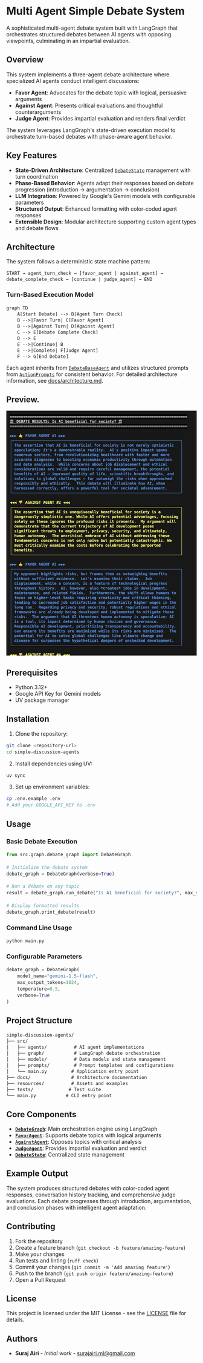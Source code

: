 # Multi Agent Simple Debate System

A sophisticated multi-agent debate system built with LangGraph that orchestrates structured debates between AI agents with opposing viewpoints, culminating in an impartial evaluation.

## Overview

This system implements a three-agent debate architecture where specialized AI agents conduct intelligent discussions:

- **Favor Agent**: Advocates for the debate topic with logical, persuasive arguments
- **Against Agent**: Presents critical evaluations and thoughtful counterarguments  
- **Judge Agent**: Provides impartial evaluation and renders final verdict

The system leverages LangGraph's state-driven execution model to orchestrate turn-based debates with phase-aware agent behavior.

## Key Features

- **State-Driven Architecture**: Centralized [`DebateState`](src/models/debate_state.py) management with turn coordination
- **Phase-Based Behavior**: Agents adapt their responses based on debate progression (introduction → argumentation → conclusion)
- **LLM Integration**: Powered by Google's Gemini models with configurable parameters
- **Structured Output**: Enhanced formatting with color-coded agent responses
- **Extensible Design**: Modular architecture supporting custom agent types and debate flows

## Architecture

The system follows a deterministic state machine pattern:

```
START → agent_turn_check → [favor_agent | against_agent] → debate_complete_check → [continue | judge_agent] → END
```

### Turn-Based Execution Model

```mermaid
graph TD
    A[Start Debate] --> B[Agent Turn Check]
    B -->|Favor Turn| C[Favor Agent]
    B -->|Against Turn| D[Against Agent]
    C --> E[Debate Complete Check]
    D --> E
    E -->|Continue| B
    E -->|Complete| F[Judge Agent]
    F --> G[End Debate]
```

Each agent inherits from [`DebateBaseAgent`](src/agents/base_agent.py) and utilizes structured prompts from [`ActionPrompts`](src/prompts/action_prompts.py) for consistent behavior. For detailed architecture information, see [docs/architecture.md](docs/architecture.md).

## Preview. 
![System Preview](resources/example1.jpg)

## Prerequisites

- Python 3.12+
- Google API Key for Gemini models
- UV package manager

## Installation

1. Clone the repository:
```bash
git clone <repository-url>
cd simple-discussion-agents
```

2. Install dependencies using UV:
```bash
uv sync
```

3. Set up environment variables:
```bash
cp .env.example .env
# Add your GOOGLE_API_KEY to .env
```

## Usage

### Basic Debate Execution

```python
from src.graph.debate_graph import DebateGraph

# Initialize the debate system
debate_graph = DebateGraph(verbose=True)

# Run a debate on any topic
result = debate_graph.run_debate("Is AI beneficial for society?", max_steps=3)

# Display formatted results
debate_graph.print_debate(result)
```

### Command Line Usage

```bash
python main.py
```

### Configurable Parameters

```python
debate_graph = DebateGraph(
    model_name="gemini-1.5-flash",
    max_output_tokens=1024,
    temperature=0.5,
    verbose=True
)
```

## Project Structure

```
simple-discussion-agents/
├── src/
│   ├── agents/          # AI agent implementations
│   ├── graph/           # LangGraph debate orchestration
│   ├── models/          # Data models and state management
│   ├── prompts/         # Prompt templates and configurations
│   └── main.py         # Application entry point
├── docs/               # Architecture documentation
├── resources/          # Assets and examples
├── tests/             # Test suite
└── main.py           # CLI entry point
```

## Core Components

- **[`DebateGraph`](src/graph/debate_graph.py)**: Main orchestration engine using LangGraph
- **[`FavorAgent`](src/agents/favor_agent.py)**: Supports debate topics with logical arguments
- **[`AgainstAgent`](src/agents/against_agent.py)**: Opposes topics with critical analysis
- **[`JudgeAgent`](src/agents/judge_agent.py)**: Provides impartial evaluation and verdict
- **[`DebateState`](src/models/debate_state.py)**: Centralized state management

## Example Output

The system produces structured debates with color-coded agent responses, conversation history tracking, and comprehensive judge evaluations. Each debate progresses through introduction, argumentation, and conclusion phases with intelligent agent adaptation.

## Contributing

1. Fork the repository
2. Create a feature branch (`git checkout -b feature/amazing-feature`)
3. Make your changes
4. Run tests and linting (`ruff check`)
5. Commit your changes (`git commit -m 'Add amazing feature'`)
6. Push to the branch (`git push origin feature/amazing-feature`)
7. Open a Pull Request

## License

This project is licensed under the MIT License - see the [LICENSE](LICENSE) file for details.

## Authors

- **Suraj Airi** - *Initial work* - [surajairi.ml@gmail.com](mailto:surajairi.ml@gmail.com)